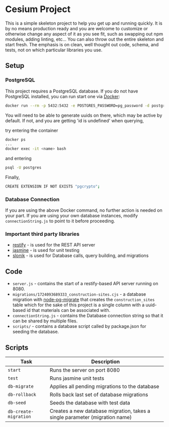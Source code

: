 # Cesium Project

This is a simple skeleton project to help you get up and running quickly. It is by no means production ready and you are welcome to customize or otherwise change any aspect of it as you see fit, such as swapping out npm modules, adding linting, etc... You can also throw out the entire skeleton and start fresh. The emphasis is on clean, well thought out code, schema, and tests, not on which particular libraries you use.

## Setup

### PostgreSQL

This project requires a PostgreSQL database. If you do not have PostgreSQL installed, you can run start one via [Docker](https://hub.docker.com/_/postgres):

```sh
docker run --rm -p 5432:5432 -e POSTGRES_PASSWORD=pg_password -d postgres
```

You will need to be able to generate uuids on there, which may be active by default.
If not, and you are getting 'id is undefined' when querying, 

try entering the container 

```sh
docker ps
...
docker exec -it <name> bash
```

and entering

```sh
psql -U postgres
```

Finally,

```sh
CREATE EXTENSION IF NOT EXISTS "pgcrypto";
```

### Database Connection

If you are using the above Docker command, no further action is needed on your part.
If you are using your own database instances, modify `connectionString.js` to point to it before proceeding.

### Important third party libraries

- [restify](http://restify.com/) - is used for the REST API server
- [jasmine](https://jasmine.github.io/) - is used for unit testing
- [slonik](https://github.com/gajus/slonik) - is used for Database calls, query building, and migrations

## Code

- `server.js` - contains the start of a restify-based API server running on 8080.
- `migrations/1724093689333_construction-sites.cjs` - a database migration with [node-pg-migrate](https://salsita.github.io/node-pg-migrate/getting-started) that creates the `construction_sites` table which for the sake of this project is a single column with a uuid-based id that materials can be associated with.
- `connectionString.js` - contains the Database connection string so that it can be shared by multiple files.
- `scripts/` - contains a database script called by package.json for seeding the database.

## Scripts

| Task                  | Description                                                                 |
| --------------------- | --------------------------------------------------------------------------- |
| `start`               | Runs the server on port 8080                                                |
| `test`                | Runs jasmine unit tests                                                     |
| `db-migrate`          | Applies all pending migrations to the database                              |
| `db-rollback`         | Rolls back last set of database migrations                                  |
| `db-seed`             | Seeds the database with test data                                           |
| `db-create-migration` | Creates a new database migration, takes a single parameter (migration name) |
